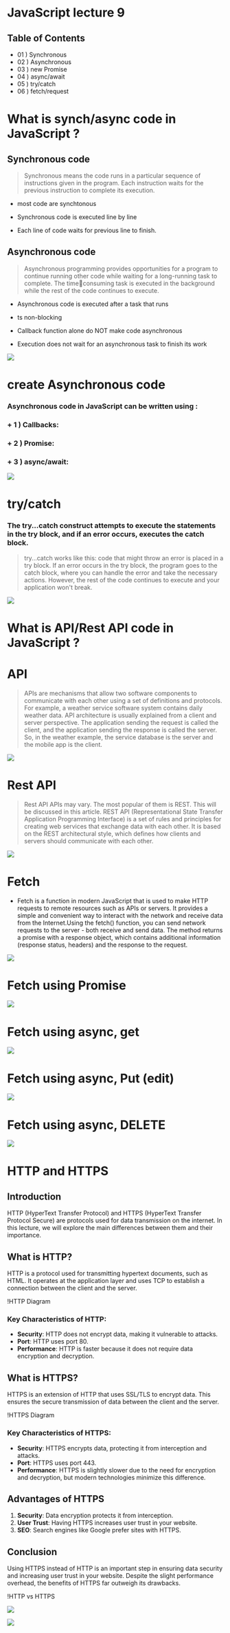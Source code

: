 # JavaScript lecture 9


## Table of Contents
+ 01 ) Synchronous
+ 02 ) Asynchronous
+ 03 ) new Promise
+ 04 ) async/await
+ 05 ) try/catch
+ 06 ) fetch/request


# What is synch/async code in JavaScript ?
## Synchronous code 
> Synchronous means the code runs in a particular sequence of instructions given in the program. Each instruction waits for the previous instruction to complete its execution.

+ most code are synchtonous
- Synchronous code is executed line by line
* Each line of code waits for previous line to finish.

## Asynchronous code 
> Asynchronous programming provides opportunities for a program to continue running other code while waiting for a long-running task to complete. The timeconsuming task is executed in the background while the rest of the code continues to execute.

+ Asynchronous code is executed after a task that runs
- ts non-blocking
* Callback function alone do NOT make code asynchronous
+ Execution does not wait for an asynchronous task to finish its work

![](./e783bfd0-1eed-4827-960e-4c24d7ade1be.webp)

# create Asynchronous code
### Asynchronous code in JavaScript can be written using :
### + 1 ) Callbacks:
### + 2 ) Promise:
### + 3 ) async/await:

![](./i.webp)

# try/catch
### The try...catch construct attempts to execute the statements in the try block, and if an error occurs, executes the catch block.

> try...catch works like this: code that might throw an error is placed in a try block. If an error occurs in the try block, the program goes to the catch block, where you can handle the error and take the necessary actions. However, the rest of the code continues to execute and your application won't break.

![](./i%20(1).webp)
# What is API/Rest API code in JavaScript ?
# API
> APIs are mechanisms that allow two software components to communicate with each other using a set of definitions and protocols. For example, a weather service software system contains daily weather data. API architecture is usually explained from a client and server perspective. The application sending the request is called the client, and the application sending the response is called the server. So, in the weather example, the service database is the server and the mobile app is the client.

![](./i%20(2).webp)

# Rest API
> Rest API APIs may vary. The most popular of them is REST. This will be discussed in this article. REST API (Representational State Transfer Application Programming Interface) is a set of rules and principles for creating web services that exchange data with each other. It is based on the REST architectural style, which defines how clients and servers should communicate with each other.

![](./i%20(3).webp)
# Fetch

+ Fetch is a function in modern JavaScript that is used to make HTTP requests to remote
resources such as APIs or servers. It provides a simple and convenient way to interact
with the network and receive data from the Internet.Using the fetch() function, you can
send network requests to the server - both receive and send data. The method returns a
promise with a response object, which contains additional information (response status,
headers) and the response to the request.

![](./i%20(4).webp)

# Fetch using Promise

![](./Снимок%20экрана%202024-10-17%20142958.png)

# Fetch using async, get

![](./Снимок%20экрана%202024-10-17%20143202.png)

# Fetch using async, Put (edit)
![](./Снимок%20экрана%202024-10-17%20143342.png)

# Fetch using async, DELETE

![](./Снимок%20экрана%202024-10-17%20143602.png)

# HTTP and HTTPS

## Introduction

HTTP (HyperText Transfer Protocol) and HTTPS (HyperText Transfer Protocol Secure) are protocols used for data transmission on the internet. In this lecture, we will explore the main differences between them and their importance.

## What is HTTP?

HTTP is a protocol used for transmitting hypertext documents, such as HTML. It operates at the application layer and uses TCP to establish a connection between the client and the server.

!HTTP Diagram

### Key Characteristics of HTTP:
- **Security**: HTTP does not encrypt data, making it vulnerable to attacks.
- **Port**: HTTP uses port 80.
- **Performance**: HTTP is faster because it does not require data encryption and decryption.

## What is HTTPS?

HTTPS is an extension of HTTP that uses SSL/TLS to encrypt data. This ensures the secure transmission of data between the client and the server.

!HTTPS Diagram

### Key Characteristics of HTTPS:
- **Security**: HTTPS encrypts data, protecting it from interception and attacks.
- **Port**: HTTPS uses port 443.
- **Performance**: HTTPS is slightly slower due to the need for encryption and decryption, but modern technologies minimize this difference.

## Advantages of HTTPS

1. **Security**: Data encryption protects it from interception.
2. **User Trust**: Having HTTPS increases user trust in your website.
3. **SEO**: Search engines like Google prefer sites with HTTPS.

## Conclusion

Using HTTPS instead of HTTP is an important step in ensuring data security and increasing user trust in your website. Despite the slight performance overhead, the benefits of HTTPS far outweigh its drawbacks.

!HTTP vs HTTPS

![](./i%20(8).webp)


![](./i%20(7).webp)